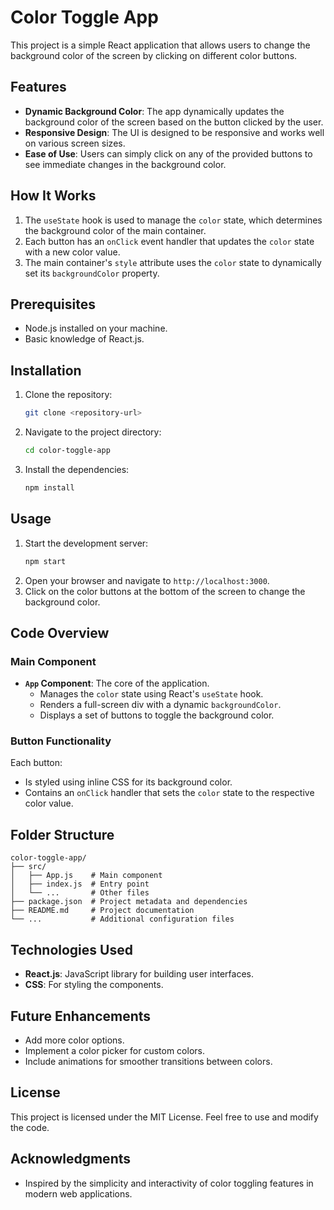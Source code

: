 # Color Toggle App

This project is a simple React application that allows users to change the background color of the screen by clicking on different color buttons.

## Features

- **Dynamic Background Color**: The app dynamically updates the background color of the screen based on the button clicked by the user.
- **Responsive Design**: The UI is designed to be responsive and works well on various screen sizes.
- **Ease of Use**: Users can simply click on any of the provided buttons to see immediate changes in the background color.

## How It Works

1. The `useState` hook is used to manage the `color` state, which determines the background color of the main container.
2. Each button has an `onClick` event handler that updates the `color` state with a new color value.
3. The main container's `style` attribute uses the `color` state to dynamically set its `backgroundColor` property.

## Prerequisites

- Node.js installed on your machine.
- Basic knowledge of React.js.

## Installation

1. Clone the repository:
   ```bash
   git clone <repository-url>
   ```
2. Navigate to the project directory:
   ```bash
   cd color-toggle-app
   ```
3. Install the dependencies:
   ```bash
   npm install
   ```

## Usage

1. Start the development server:
   ```bash
   npm start
   ```
2. Open your browser and navigate to `http://localhost:3000`.
3. Click on the color buttons at the bottom of the screen to change the background color.

## Code Overview

### Main Component

- **`App` Component**: The core of the application.
  - Manages the `color` state using React's `useState` hook.
  - Renders a full-screen div with a dynamic `backgroundColor`.
  - Displays a set of buttons to toggle the background color.

### Button Functionality

Each button:
- Is styled using inline CSS for its background color.
- Contains an `onClick` handler that sets the `color` state to the respective color value.

## Folder Structure

```
color-toggle-app/
├── src/
│   ├── App.js    # Main component
│   ├── index.js  # Entry point
│   └── ...       # Other files
├── package.json  # Project metadata and dependencies
├── README.md     # Project documentation
└── ...           # Additional configuration files
```

## Technologies Used

- **React.js**: JavaScript library for building user interfaces.
- **CSS**: For styling the components.

## Future Enhancements

- Add more color options.
- Implement a color picker for custom colors.
- Include animations for smoother transitions between colors.

## License

This project is licensed under the MIT License. Feel free to use and modify the code.

## Acknowledgments

- Inspired by the simplicity and interactivity of color toggling features in modern web applications.

